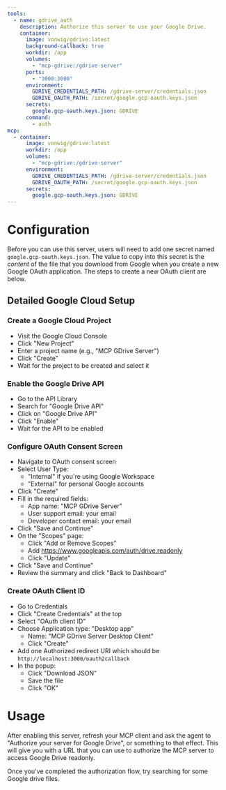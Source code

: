 ```yaml
---
tools:
  - name: gdrive_auth
    description: Authorize this server to use your Google Drive.
    container:
      image: vonwig/gdrive:latest
      background-callback: true
      workdir: /app
      volumes:
        - "mcp-gdrive:/gdrive-server"
      ports:
        - "3000:3000"
      environment:
        GDRIVE_CREDENTIALS_PATH: /gdrive-server/credentials.json
        GDRIVE_OAUTH_PATH: /secret/google.gcp-oauth.keys.json
      secrets:
        google.gcp-oauth.keys.json: GDRIVE
      command:
        - auth
mcp:
  - container:
      image: vonwig/gdrive:latest
      workdir: /app
      volumes:
        - "mcp-gdrive:/gdrive-server"
      environment:
        GDRIVE_CREDENTIALS_PATH: /gdrive-server/credentials.json
        GDRIVE_OAUTH_PATH: /secret/google.gcp-oauth.keys.json
      secrets:
        google.gcp-oauth.keys.json: GDRIVE
---
```


# Configuration

Before you can use this server, users will need to add one secret named `google.gcp-oauth.keys.json`.  The value
to copy into this secret is the _content_ of the file that you download from Google when you create a new Google
OAuth application.  The steps to create a new OAuth client are below.

## Detailed Google Cloud Setup

### Create a Google Cloud Project
* Visit the Google Cloud Console
* Click "New Project"
* Enter a project name (e.g., "MCP GDrive Server")
* Click "Create"
* Wait for the project to be created and select it

### Enable the Google Drive API
* Go to the API Library
* Search for "Google Drive API"
* Click on "Google Drive API"
* Click "Enable"
* Wait for the API to be enabled

### Configure OAuth Consent Screen

* Navigate to OAuth consent screen
* Select User Type:
    * "Internal" if you're using Google Workspace
    * "External" for personal Google accounts
* Click "Create"
* Fill in the required fields:
    * App name: "MCP GDrive Server"
    * User support email: your email
    * Developer contact email: your email
* Click "Save and Continue"
* On the "Scopes" page:
    * Click "Add or Remove Scopes"
    * Add https://www.googleapis.com/auth/drive.readonly
    * Click "Update"
* Click "Save and Continue"
* Review the summary and click "Back to Dashboard"

### Create OAuth Client ID
* Go to Credentials
* Click "Create Credentials" at the top
* Select "OAuth client ID"
* Choose Application type: "Desktop app"
    * Name: "MCP GDrive Server Desktop Client"
    * Click "Create"
* Add one Authorized redirect URI which should be `http://localhost:3000/oauth2callback`
* In the popup:
    * Click "Download JSON"
    * Save the file
    * Click "OK"

# Usage

After enabling this server, refresh your MCP client and ask the agent to "Authorize your server for Google Drive", or
something to that effect. This will give you with a URL that you can use to authorize the MCP server to access
Google Drive readonly.

Once you've completed the authorization flow, try searching for some Google drive files.


